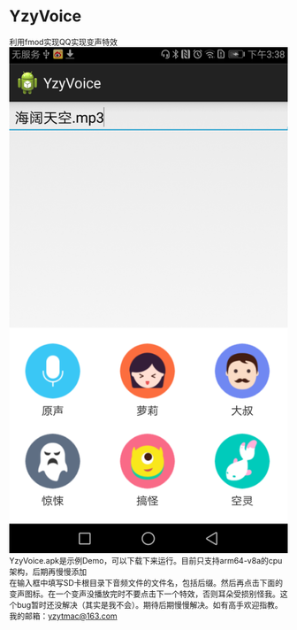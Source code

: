 # YzyVoice
利用fmod实现QQ实现变声特效  
![](https://github.com/yzytmac/YzyVoice/blob/master/YzyVoice.png "图片")  
YzyVoice.apk是示例Demo，可以下载下来运行。目前只支持arm64-v8a的cpu架构，后期再慢慢添加  
在输入框中填写SD卡根目录下音频文件的文件名，包括后缀。然后再点击下面的变声图标。在一个变声没播放完时不要点击下一个特效，否则耳朵受损别怪我。这个bug暂时还没解决（其实是我不会）。期待后期慢慢解决。如有高手欢迎指教。  
我的邮箱：yzytmac@163.com


